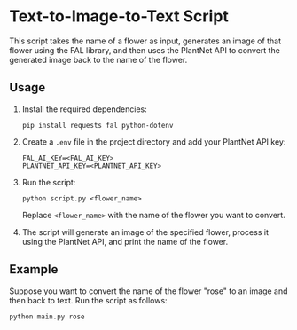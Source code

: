 # Text-to-Image-to-Text Script

This script takes the name of a flower as input, generates an image of that flower using the FAL library, and then uses
the PlantNet API to convert the generated image back to the name of the flower.

## Usage

1. Install the required dependencies:

    ```
    pip install requests fal python-dotenv
    ```
2. Create a `.env` file in the project directory and add your PlantNet API key:

    ```
   FAL_AI_KEY=<FAL_AI_KEY>
   PLANTNET_API_KEY=<PLANTNET_API_KEY>
    ```

4. Run the script:

    ```
    python script.py <flower_name>
    ```

   Replace `<flower_name>` with the name of the flower you want to convert.

5. The script will generate an image of the specified flower, process it using the PlantNet API, and print the name of
   the flower.

## Example

Suppose you want to convert the name of the flower "rose" to an image and then back to text. Run the script as follows:

```bash
python main.py rose
```